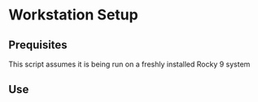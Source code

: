 # Workstation Setup

## Prequisites
This script assumes it is being run on a freshly installed Rocky 9 system

## Use
